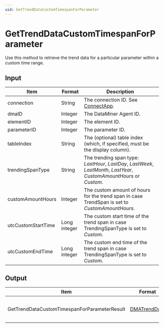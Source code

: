 ```yaml
---
uid: GetTrendDataCustomTimespanForParameter
---
```


# GetTrendDataCustomTimespanForParameter

Use this method to retrieve the trend data for a particular parameter within a custom time range.

<!-- Available from DataMiner 9.5.8 onwards. -->

## Input

| Item | Format | Description |
|--|--|--|
| connection | String | The connection ID. See [ConnectApp](xref:ConnectApp). |
| dmaID | Integer | The DataMiner Agent ID. |
| elementID | Integer | The element ID. |
| parameterID | Integer | The parameter ID. |
| tableIndex | String | The (optional) table index (which, if specified, must be the display column). |
| trendingSpanType | String | The trending span type: *LastHour*, *LastDay*, *LastWeek*, *LastMonth*, *LastYear*, *CustomAmountHours* or *Custom*. |
| customAmountHours | Integer | The custom amount of hours for the trend span in case TrendSpan is set to *CustomAmountHours*. |
| utcCustomStartTime | Long integer | The custom start time of the trend span in case TrendingSpanType is set to *Custom*. |
| utcCustomEndTime | Long integer | The custom end time of the trend span in case TrendingSpanType is set to *Custom*. |

## Output

| Item | Format | Description |
|--|--|--|
| GetTrendDataCustomTimespanForParameterResult | [DMATrendData](xref:DMATrendData) | The trend data of the specified parameter. |

